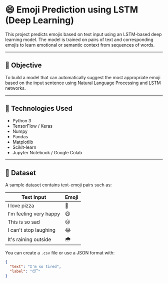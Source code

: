 # 😄 Emoji Prediction using LSTM (Deep Learning)

This project predicts emojis based on text input using an LSTM-based deep learning model. The model is trained on pairs of text and corresponding emojis to learn emotional or semantic context from sequences of words.

---

## 📌 Objective

To build a model that can automatically suggest the most appropriate emoji based on the input sentence using Natural Language Processing and LSTM networks.

---

## 🧠 Technologies Used

- Python 3
- TensorFlow / Keras
- Numpy
- Pandas
- Matplotlib
- Scikit-learn
- Jupyter Notebook / Google Colab

---

## 📁 Dataset

A sample dataset contains text-emoji pairs such as:

| Text Input                  | Emoji |
|----------------------------|-------|
| I love pizza               | 🍕     |
| I'm feeling very happy     | 😄     |
| This is so sad             | 😢     |
| I can't stop laughing      | 😂     |
| It's raining outside       | 🌧️     |

You can create a `.csv` file or use a JSON format with:
```json
{
  "text": "I'm so tired",
  "label": "😴"
}
